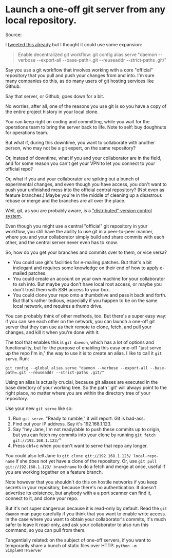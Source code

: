 # Launch a one-off git server from any local repository.
Source: [](https://gist.github.com/datagrok/5080545)

I [tweeted this already][1] but I thought it could use some expansion:

> Enable decentralized git workflow: git config alias.serve "daemon --verbose --export-all --base-path=.git --reuseaddr --strict-paths .git/"

Say you use a git workflow that involves working with a core "official" repository that you pull and push your changes from and into. I'm sure many companies do this, as do many users of git hosting services like Github.

Say that server, or Github, goes down for a bit.

No worries, after all, one of the reasons you use git is so you have a copy of the entire project history in your local clone.

You can keep right on coding and committing, while you wait for the operations team to bring the server back to life. Note to self: buy doughnuts for operations team.

But what if, during this downtime, you want to collaborate with another person, who may not be a git expert, on the same repository?

Or, instead of downtime, what if you and your collaborator are in the field, and for some reason you can't get your VPN to let you connect to your official repo?

Or, what if you and your collaborator are spiking out a bunch of experimental changes, and even though you have access, you don't want to push your unfinished mess into the official central repository? (Not even as feature branches.) Maybe you're in the middle of cleaning up a disastrous rebase or merge and the branches are all over the place.

Well, git, as you are probably aware, is a ["distributed" version control system][2].

Even though you might use a central "official" git repository in your workflow, you still have the ability to use git in a peer-to-peer manner, where you and your collaborator simply build and share commits with each other, and the central server never even has to know.

So, how do you get your branches and commits over to them, or vice versa?

- You could use git's facilities for e-mailing patches. But that's a bit inelegant and requires some knowledge on their end of how to apply e-mailed patches.
- You could create an account on your own machine for your collaborator to ssh into. But maybe you don't have local root access, or maybe you don't trust them with SSH access to your box.
- You could clone your repo onto a thumbdrive and pass it back and forth. But that's rather tedious, especially if you happen to be on the same local network, and requires a thumb drive.

You can probably think of other methods, too. But there's a super easy way: if you can see each other on the network, you can launch a one-off git server that they can use as their remote to clone, fetch, and pull your changes, and kill it when you're done with it.

The tool that enables this is `git daemon`, which has a lot of options and functionality, but for the purpose of enabling this easy one-off "just serve up the repo I'm in," the way to use it is to create an alias. I like to call it `git serve`. Run:

    git config --global alias.serve "daemon --verbose --export-all --base-path=.git --reuseaddr --strict-paths .git/"

Using an alias is actually crucial, because git aliases are executed in the base directory of your working tree. So the path '.git' will always point to the right place, no matter where you are within the directory tree of your repository.

Use your new `git serve` like so:

1. Run `git serve`. "Ready to rumble," it will report. Git is bad-ass.
2. Find out your IP address. Say it's 192.168.1.123.
3. Say "hey Jane, I'm not ready/able to push these commits up to origin, but you can fetch my commits into your clone by running `git fetch git://192.168.1.123/`"
4. Press ctrl+c when you don't want to serve that repo any longer.

You could also tell Jane to `git clone git://192.168.1.123/ local-repo-name` if she does not yet have a clone of the repository. Or, use `git pull git://192.168.1.123/ branchname` to do a fetch and merge at once, useful if you are working together on a feature branch.

Note however that you shouldn't do this on hostile networks if you keep secrets in your repository, because there's no authentication. It doesn't advertise its existence, but anybody with a a port scanner can find it, connect to it, and clone your repo.

But it's not super dangerous because it is read-only by default. Read the `git daemon` man page carefully if you think that you want to enable write access. In the case where you want to obtain your collaborator's commits, it's much safer to leave it read-only, and ask your collaborator to also run this command, so you can pull from them.

Tangentially related: on the subject of one-off servers, if you want to temporarily share a bunch of static files over HTTP: `python -m SimpleHTTPServer`

[1]: https://twitter.com/datagrok/status/307947786853285888
[2]: http://git-scm.com/about/distributed
